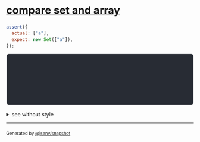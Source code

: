 # [compare set and array](../../set.test.js#L33)

```js
assert({
  actual: ["a"],
  expect: new Set(["a"]),
});
```

![img](throw.svg)

<details>
  <summary>see without style</summary>

```console
AssertionError: actual and expect are different

actual: [
  "a",
]
expect: Set(
  "a",
)
```

</details>


---

<sub>
  Generated by <a href="https://github.com/jsenv/core/tree/main/packages/independent/snapshot">@jsenv/snapshot</a>
</sub>
